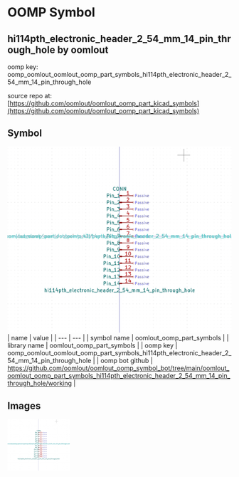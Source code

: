 # OOMP Symbol  
## hi114pth_electronic_header_2_54_mm_14_pin_through_hole  by oomlout  
  
oomp key: oomp_oomlout_oomlout_oomp_part_symbols_hi114pth_electronic_header_2_54_mm_14_pin_through_hole  
  
source repo at: [https://github.com/oomlout/oomlout_oomp_part_kicad_symbols](https://github.com/oomlout/oomlout_oomp_part_kicad_symbols)  
## Symbol  
  
[![working.png](working_600.png)](working.png)  
| name | value | 
| --- | --- | 
| symbol name | oomlout_oomp_part_symbols | 
| library name | oomlout_oomp_part_symbols | 
| oomp key | oomp_oomlout_oomlout_oomp_part_symbols_hi114pth_electronic_header_2_54_mm_14_pin_through_hole | 
| oomp bot github | https://github.com/oomlout/oomlout_oomp_symbol_bot/tree/main/oomlout_oomlout_oomp_part_symbols_hi114pth_electronic_header_2_54_mm_14_pin_through_hole/working | 
## Images  
  
[![working.png](working_140.png)](working.png)  
